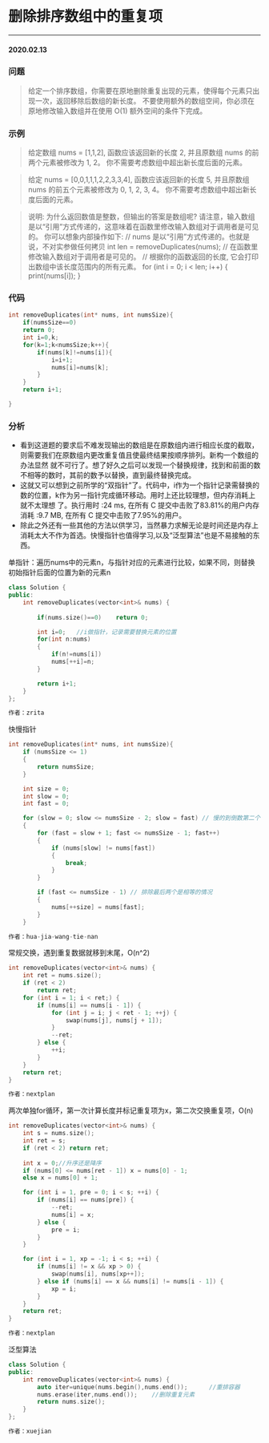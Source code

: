 # 删除排序数组中的重复项
***
#### 2020.02.13

### 问题
>给定一个排序数组，你需要在原地删除重复出现的元素，使得每个元素只出现一次，返回移除后数组的新长度。
不要使用额外的数组空间，你必须在原地修改输入数组并在使用 O(1) 额外空间的条件下完成。

### 示例
>给定数组 nums = [1,1,2], 
函数应该返回新的长度 2, 并且原数组 nums 的前两个元素被修改为 1, 2。 
你不需要考虑数组中超出新长度后面的元素。

>给定 nums = [0,0,1,1,1,2,2,3,3,4],
函数应该返回新的长度 5, 并且原数组 nums 的前五个元素被修改为 0, 1, 2, 3, 4。
你不需要考虑数组中超出新长度后面的元素。

>说明:
为什么返回数值是整数，但输出的答案是数组呢?
请注意，输入数组是以“引用”方式传递的，这意味着在函数里修改输入数组对于调用者是可见的。
你可以想象内部操作如下:
// nums 是以“引用”方式传递的。也就是说，不对实参做任何拷贝
int len = removeDuplicates(nums);
// 在函数里修改输入数组对于调用者是可见的。
// 根据你的函数返回的长度, 它会打印出数组中该长度范围内的所有元素。
for (int i = 0; i < len; i++) {
    print(nums[i]);
}

### 代码
```c
int removeDuplicates(int* nums, int numsSize){
    if(numsSize==0)
    return 0;
    int i=0,k;
    for(k=1;k<numsSize;k++){
        if(nums[k]!=nums[i]){
            i=i+1;
            nums[i]=nums[k];
        }
    }
    return i+1;

}
```

### 分析
 - 看到这道题的要求后不难发现输出的数组是在原数组内进行相应长度的截取，则需要我们在原数组内更改重复值且使最终结果按顺序排列。新构一个数组的办法显然
   就不可行了。想了好久之后可以发现一个替换规律，找到和前面的数不相等的数时，其前的数予以替换，直到最终替换完成。
 - 这就又可以想到之前所学的“双指针”了。代码中，i作为一个指针记录需替换的数的位置，k作为另一指针完成循环移动。用时上还比较理想，但内存消耗上就不太理想
   了。执行用时 :24 ms, 在所有 C 提交中击败了83.81%的用户内存消耗 :9.7 MB, 在所有 C 提交中击败了7.95%的用户。
 - 除此之外还有一些其他的方法以供学习，当然暴力求解无论是时间还是内存上消耗太大不作为首选。快慢指针也值得学习,以及“泛型算法”也是不易接触的东西。

单指针：遍历nums中的元素n，与指针对应的元素进行比较，如果不同，则替换初始指针后面的位置为新的元素n
```c++
class Solution {
public:
    int removeDuplicates(vector<int>& nums) {
        
        if(nums.size()==0)    return 0;

        int i=0;   //i做指针，记录需要替换元素的位置 
        for(int n:nums)
        {
            if(n!=nums[i])
            nums[++i]=n;
        }

        return i+1;
    }
};

作者：zrita
```
快慢指针
```c
int removeDuplicates(int* nums, int numsSize){
    if (numsSize <= 1) 
    {
        return numsSize;
    }

    int size = 0;
    int slow = 0;
    int fast = 0;

    for (slow = 0; slow <= numsSize - 2; slow = fast) // 慢的到倒数第二个位置就行了
    {
        for (fast = slow + 1; fast <= numsSize - 1; fast++)
        {
            if (nums[slow] != nums[fast])
            {
                break;
            }
        }

        if (fast <= numsSize - 1) // 排除最后两个是相等的情况
        {
            nums[++size] = nums[fast];
        }
    }

作者：hua-jia-wang-tie-nan
```
常规交换，遇到重复数据就移到末尾，O(n^2)
```c++
int removeDuplicates(vector<int>& nums) {
    int ret = nums.size();
    if (ret < 2)
        return ret;
    for (int i = 1; i < ret;) {
        if (nums[i] == nums[i - 1]) {
            for (int j = i; j < ret - 1; ++j) {
                swap(nums[j], nums[j + 1]);
            }
            --ret;
        } else {
            ++i;
        }
    }
    return ret;
}

作者：nextplan
```
两次单独for循环，第一次计算长度并标记重复项为x，第二次交换重复项，O(n)
```c++
int removeDuplicates(vector<int>& nums) {
    int s = nums.size();
    int ret = s;
    if (ret < 2) return ret;
    
    int x = 0;//升序还是降序
    if (nums[0] <= nums[ret - 1]) x = nums[0] - 1;
    else x = nums[0] + 1;

    for (int i = 1, pre = 0; i < s; ++i) {
        if (nums[i] == nums[pre]) {
            --ret;
            nums[i] = x;
        } else {
            pre = i;
        }
    }

    for (int i = 1, xp = -1; i < s; ++i) {
        if (nums[i] != x && xp > 0) {
            swap(nums[i], nums[xp++]);
        } else if (nums[i] == x && nums[i] != nums[i - 1]) {
            xp = i;
        }
    }
    return ret;
}

作者：nextplan
```
泛型算法
```c++
class Solution {
public:
    int removeDuplicates(vector<int>& nums) {
        auto iter=unique(nums.begin(),nums.end());      //重排容器
        nums.erase(iter,nums.end());    //删除重复元素
        return nums.size();     
    }
};

作者：xuejian

